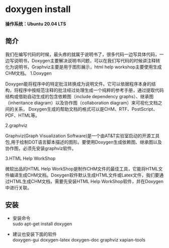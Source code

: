 # doxygen install

**操作系统：Ubuntu 20.04 LTS**

## 简介
我们在编写代码的时候，最头疼的就属于说明书了，很多代码一边写具体代码，一边写说明书，Doxygen主要解决说明书问题，可以在我们写代码的时候讲注释转化为说明书，Graphviz主要是用于图形展示，html help workshop主要使用生成CHM文档。
1.Doxygen

Doxygen能将程序中的特定批注转换成为说明文件。它可以依据程序本身的结构，将程序中按规范注释的批注经过处理生成一个纯粹的参考手册，通过提取代码结构或借助自动生成的包含依赖图（include dependency graphs）、继承图（inheritance diagram）以及协作图（collaboration diagram）来可视化文档之间的关系， Doxygen生成的帮助文档的格式可以是CHM、RTF、PostScript、PDF、HTML等。

2.graphviz

Graphviz(Graph Visualization Software)是一个由AT&T实验室启动的开源工具包,用于绘制DOT语言脚本描述的图形。要使用Doxygen生成依赖图、继承图以及协作图，必须先安装graphviz软件。

3.HTML Help WorkShop

微软出品的HTML Help WorkShop是制作CHM文件的最佳工具，它能将HTML文件编译生成CHM文档。Doxygen软件默认生成HTML文件或Latex文件，我们要通过HTML生成CHM文档，需要先安装HTML Help WorkShop软件，并在Doxygen中进行关联。

## 安装
* 安装命令  
sudo apt-get install doxygen 

* 建议也安装下面的软件  
doxygen-gui doxygen-latex doxygen-doc graphviz xapian-tools